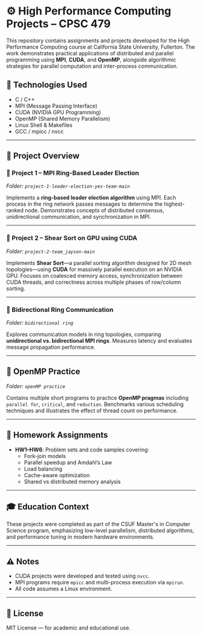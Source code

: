 # ⚙️ High Performance Computing Projects – CPSC 479

This repository contains assignments and projects developed for the High Performance Computing course at California State University, Fullerton. The work demonstrates practical applications of distributed and parallel programming using **MPI**, **CUDA**, and **OpenMP**, alongside algorithmic strategies for parallel computation and inter-process communication.

## 🧰 Technologies Used

- C / C++
- MPI (Message Passing Interface)
- CUDA (NVIDIA GPU Programming)
- OpenMP (Shared Memory Parallelism)
- Linux Shell & Makefiles
- GCC / mpicc / nvcc

---

## 📁 Project Overview

### 🔁 Project 1 – MPI Ring-Based Leader Election  
*Folder: `project-1-leader-election-yes-team-main`*

Implements a **ring-based leader election algorithm** using MPI. Each process in the ring network passes messages to determine the highest-ranked node. Demonstrates concepts of distributed consensus, unidirectional communication, and synchronization in MPI.

---

### 🧮 Project 2 – Shear Sort on GPU using CUDA  
*Folder: `project-2-team_jayson-main`*

Implements **Shear Sort**—a parallel sorting algorithm designed for 2D mesh topologies—using **CUDA** for massively parallel execution on an NVIDIA GPU. Focuses on coalesced memory access, synchronization between CUDA threads, and correctness across multiple phases of row/column sorting.

---

### 🔄 Bidirectional Ring Communication  
*Folder: `bidirectional ring`*

Explores communication models in ring topologies, comparing **unidirectional vs. bidirectional MPI rings**. Measures latency and evaluates message propagation performance.

---

## 🧵 OpenMP Practice  
*Folder: `openMP practice`*

Contains multiple short programs to practice **OpenMP pragmas** including `parallel for`, `critical`, and `reduction`. Benchmarks various scheduling techniques and illustrates the effect of thread count on performance.

---

## 🧠 Homework Assignments

- **HW1–HW6**: Problem sets and code samples covering:
  - Fork-join models
  - Parallel speedup and Amdahl’s Law
  - Load balancing
  - Cache-aware optimization
  - Shared vs distributed memory analysis

---

## 🎓 Education Context

These projects were completed as part of the CSUF Master's in Computer Science program, emphasizing low-level parallelism, distributed algorithms, and performance tuning in modern hardware environments.

---

## ⚠️ Notes

- CUDA projects were developed and tested using `nvcc`.
- MPI programs require `mpicc` and multi-process execution via `mpirun`.
- All code assumes a Linux environment.

---

## 📜 License

MIT License — for academic and educational use.
